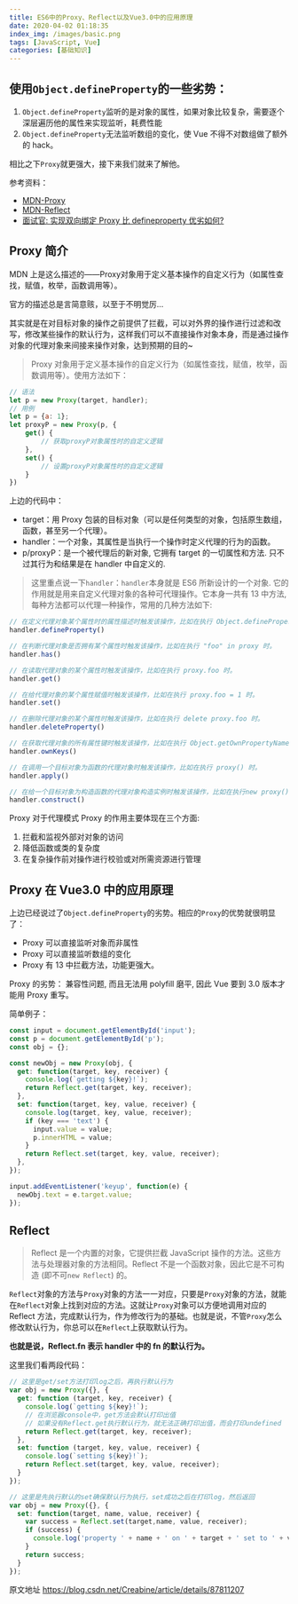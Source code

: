 ```yaml
---
title: ES6中的Proxy、Reflect以及Vue3.0中的应用原理
date: 2020-04-02 01:18:35
index_img: /images/basic.png
tags: [JavaScript, Vue]
categories: [基础知识]
---
```


## 使用`Object.defineProperty`的一些劣势：

1.  `Object.defineProperty`监听的是对象的属性，如果对象比较复杂，需要逐个深层遍历他的属性来实现监听，耗费性能
2.  `Object.defineProperty`无法监听数组的变化，使 Vue 不得不对数组做了额外的 hack。

相比之下`Proxy`就更强大，接下来我们就来了解他。
<!-- more -->
参考资料：

*   [MDN-Proxy](https://developer.mozilla.org/zh-CN/docs/Web/JavaScript/Reference/Global_Objects/Proxy)
*   [MDN-Reflect](https://developer.mozilla.org/zh-CN/docs/Web/JavaScript/Reference/Global_Objects/Reflect)
*   [面试官: 实现双向绑定 Proxy 比 defineproperty 优劣如何?](https://juejin.im/post/5acd0c8a6fb9a028da7cdfaf#heading-3)

## Proxy 简介

MDN 上是这么描述的——Proxy对象用于定义基本操作的自定义行为（如属性查找，赋值，枚举，函数调用等）。

官方的描述总是言简意赅，以至于不明觉厉...

其实就是在对目标对象的操作之前提供了拦截，可以对外界的操作进行过滤和改写，修改某些操作的默认行为，这样我们可以不直接操作对象本身，而是通过操作对象的代理对象来间接来操作对象，达到预期的目的~


> Proxy 对象用于定义基本操作的自定义行为（如属性查找，赋值，枚举，函数调用等）。使用方法如下：

```js
// 语法
let p = new Proxy(target, handler);
// 用例
let p = {a: 1};
let proxyP = new Proxy(p, {
	get() {
		// 获取proxyP对象属性时的自定义逻辑
	},
	set() {
		// 设置proxyP对象属性时的自定义逻辑
	}
})
```

上边的代码中：

*   target：用 Proxy 包装的目标对象（可以是任何类型的对象，包括原生数组，函数，甚至另一个代理）。
*   handler：一个对象，其属性是当执行一个操作时定义代理的行为的函数。
*   p/proxyP：是一个被代理后的新对象, 它拥有 target 的一切属性和方法. 只不过其行为和结果是在 handler 中自定义的.

> 这里重点说一下`handler`：`handler`本身就是 ES6 所新设计的一个对象. 它的作用就是用来自定义代理对象的各种可代理操作。它本身一共有 13 中方法, 每种方法都可以代理一种操作，常用的几种方法如下:

```js
// 在定义代理对象某个属性时的属性描述时触发该操作，比如在执行 Object.defineProperty(proxy, "foo", {}) 时。
handler.defineProperty()

// 在判断代理对象是否拥有某个属性时触发该操作，比如在执行 "foo" in proxy 时。
handler.has()

// 在读取代理对象的某个属性时触发该操作，比如在执行 proxy.foo 时。
handler.get()

// 在给代理对象的某个属性赋值时触发该操作，比如在执行 proxy.foo = 1 时。
handler.set()

// 在删除代理对象的某个属性时触发该操作，比如在执行 delete proxy.foo 时。
handler.deleteProperty()

// 在获取代理对象的所有属性键时触发该操作，比如在执行 Object.getOwnPropertyNames(proxy) 时。
handler.ownKeys()

// 在调用一个目标对象为函数的代理对象时触发该操作，比如在执行 proxy() 时。
handler.apply()

// 在给一个目标对象为构造函数的代理对象构造实例时触发该操作，比如在执行new proxy() 时。
handler.construct()
```

Proxy 对于代理模式 Proxy 的作用主要体现在三个方面:

1.  拦截和监视外部对对象的访问
2.  降低函数或类的复杂度
3.  在复杂操作前对操作进行校验或对所需资源进行管理

## Proxy 在 Vue3.0 中的应用原理

上边已经说过了`Object.defineProperty`的劣势。相应的`Proxy`的优势就很明显了：

*   Proxy 可以直接监听对象而非属性
*   Proxy 可以直接监听数组的变化
*   Proxy 有 13 中拦截方法，功能更强大。

Proxy 的劣势： 兼容性问题, 而且无法用 polyfill 磨平, 因此 Vue 要到 3.0 版本才能用 Proxy 重写。

简单例子：

```js
const input = document.getElementById('input');
const p = document.getElementById('p');
const obj = {};

const newObj = new Proxy(obj, {
  get: function(target, key, receiver) {
    console.log(`getting ${key}!`);
    return Reflect.get(target, key, receiver);
  },
  set: function(target, key, value, receiver) {
    console.log(target, key, value, receiver);
    if (key === 'text') {
      input.value = value;
      p.innerHTML = value;
    }
    return Reflect.set(target, key, value, receiver);
  },
});

input.addEventListener('keyup', function(e) {
  newObj.text = e.target.value;
});
```

## Reflect

> Reflect 是一个内置的对象，它提供拦截 JavaScript 操作的方法。这些方法与处理器对象的方法相同。Reflect 不是一个函数对象，因此它是不可构造 (即不可`new Reflect`) 的。

`Reflect`对象的方法与`Proxy`对象的方法一一对应，只要是`Proxy`对象的方法，就能在`Reflect`对象上找到对应的方法。这就让`Proxy`对象可以方便地调用对应的 Reflect 方法，完成默认行为，作为修改行为的基础。也就是说，不管`Proxy`怎么修改默认行为，你总可以在`Reflect`上获取默认行为。

**也就是说，Reflect.fn 表示 handler 中的 fn 的默认行为。**

这里我们看两段代码：

```js
// 这里是get/set方法打印log之后，再执行默认行为
var obj = new Proxy({}, {
  get: function (target, key, receiver) {
    console.log(`getting ${key}!`);
    // 在浏览器console中，get方法会默认打印出值
    // 如果没有Reflect.get执行默认行为，就无法正确打印出值，而会打印undefined
    return Reflect.get(target, key, receiver);
  },
  set: function (target, key, value, receiver) {
    console.log(`setting ${key}!`);
    return Reflect.set(target, key, value, receiver);
  }
});

// 这里是先执行默认的set确保默认行为执行，set成功之后在打印log，然后返回
var obj = new Proxy({}, {
  set: function(target, name, value, receiver) {
    var success = Reflect.set(target,name, value, receiver);
    if (success) {
      console.log('property ' + name + ' on ' + target + ' set to ' + value);
    }
    return success;
  }
});
```

原文地址 https://blog.csdn.net/Creabine/article/details/87811207
